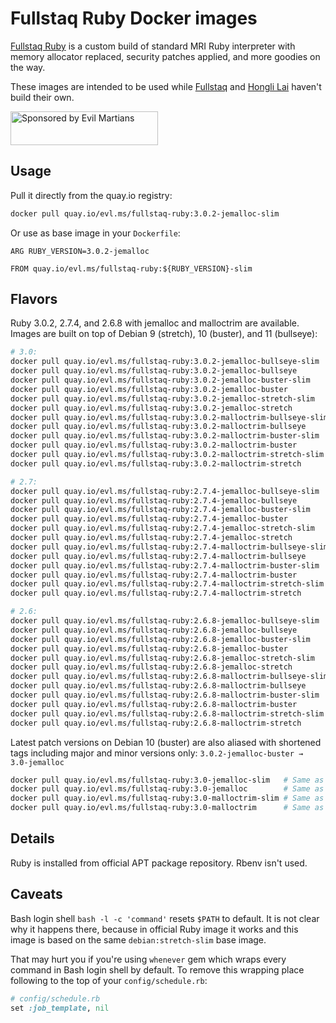Fullstaq Ruby Docker images
===========================

[Fullstaq Ruby] is a custom build of standard MRI Ruby interpreter with memory allocator replaced, security patches applied, and more goodies on the way.

These images are intended to be used while [Fullstaq] and [Hongli Lai] haven't build their own.

<a href="https://evilmartians.com/?utm_source=fullstaq-ruby-docker&utm_campaign=project_page">
<img src="https://evilmartians.com/badges/sponsored-by-evil-martians.svg" alt="Sponsored by Evil Martians" width="236" height="54">
</a>

## Usage

Pull it directly from the quay.io registry:

```sh
docker pull quay.io/evl.ms/fullstaq-ruby:3.0.2-jemalloc-slim
```

Or use as base image in your `Dockerfile`:

```docker
ARG RUBY_VERSION=3.0.2-jemalloc

FROM quay.io/evl.ms/fullstaq-ruby:${RUBY_VERSION}-slim
```

## Flavors

Ruby 3.0.2, 2.7.4, and 2.6.8 with jemalloc and malloctrim are available. Images are built on top of Debian 9 (stretch), 10 (buster), and 11 (bullseye):

```sh
# 3.0:
docker pull quay.io/evl.ms/fullstaq-ruby:3.0.2-jemalloc-bullseye-slim
docker pull quay.io/evl.ms/fullstaq-ruby:3.0.2-jemalloc-bullseye
docker pull quay.io/evl.ms/fullstaq-ruby:3.0.2-jemalloc-buster-slim
docker pull quay.io/evl.ms/fullstaq-ruby:3.0.2-jemalloc-buster
docker pull quay.io/evl.ms/fullstaq-ruby:3.0.2-jemalloc-stretch-slim
docker pull quay.io/evl.ms/fullstaq-ruby:3.0.2-jemalloc-stretch
docker pull quay.io/evl.ms/fullstaq-ruby:3.0.2-malloctrim-bullseye-slim
docker pull quay.io/evl.ms/fullstaq-ruby:3.0.2-malloctrim-bullseye
docker pull quay.io/evl.ms/fullstaq-ruby:3.0.2-malloctrim-buster-slim
docker pull quay.io/evl.ms/fullstaq-ruby:3.0.2-malloctrim-buster
docker pull quay.io/evl.ms/fullstaq-ruby:3.0.2-malloctrim-stretch-slim
docker pull quay.io/evl.ms/fullstaq-ruby:3.0.2-malloctrim-stretch

# 2.7:
docker pull quay.io/evl.ms/fullstaq-ruby:2.7.4-jemalloc-bullseye-slim
docker pull quay.io/evl.ms/fullstaq-ruby:2.7.4-jemalloc-bullseye
docker pull quay.io/evl.ms/fullstaq-ruby:2.7.4-jemalloc-buster-slim
docker pull quay.io/evl.ms/fullstaq-ruby:2.7.4-jemalloc-buster
docker pull quay.io/evl.ms/fullstaq-ruby:2.7.4-jemalloc-stretch-slim
docker pull quay.io/evl.ms/fullstaq-ruby:2.7.4-jemalloc-stretch
docker pull quay.io/evl.ms/fullstaq-ruby:2.7.4-malloctrim-bullseye-slim
docker pull quay.io/evl.ms/fullstaq-ruby:2.7.4-malloctrim-bullseye
docker pull quay.io/evl.ms/fullstaq-ruby:2.7.4-malloctrim-buster-slim
docker pull quay.io/evl.ms/fullstaq-ruby:2.7.4-malloctrim-buster
docker pull quay.io/evl.ms/fullstaq-ruby:2.7.4-malloctrim-stretch-slim
docker pull quay.io/evl.ms/fullstaq-ruby:2.7.4-malloctrim-stretch

# 2.6:
docker pull quay.io/evl.ms/fullstaq-ruby:2.6.8-jemalloc-bullseye-slim
docker pull quay.io/evl.ms/fullstaq-ruby:2.6.8-jemalloc-bullseye
docker pull quay.io/evl.ms/fullstaq-ruby:2.6.8-jemalloc-buster-slim
docker pull quay.io/evl.ms/fullstaq-ruby:2.6.8-jemalloc-buster
docker pull quay.io/evl.ms/fullstaq-ruby:2.6.8-jemalloc-stretch-slim
docker pull quay.io/evl.ms/fullstaq-ruby:2.6.8-jemalloc-stretch
docker pull quay.io/evl.ms/fullstaq-ruby:2.6.8-malloctrim-bullseye-slim
docker pull quay.io/evl.ms/fullstaq-ruby:2.6.8-malloctrim-bullseye
docker pull quay.io/evl.ms/fullstaq-ruby:2.6.8-malloctrim-buster-slim
docker pull quay.io/evl.ms/fullstaq-ruby:2.6.8-malloctrim-buster
docker pull quay.io/evl.ms/fullstaq-ruby:2.6.8-malloctrim-stretch-slim
docker pull quay.io/evl.ms/fullstaq-ruby:2.6.8-malloctrim-stretch
```

Latest patch versions on Debian 10 (buster) are also aliased with shortened tags including major and minor versions only: `3.0.2-jemalloc-buster → 3.0-jemalloc`

```sh
docker pull quay.io/evl.ms/fullstaq-ruby:3.0-jemalloc-slim   # Same as quay.io/evl.ms/fullstaq-ruby:3.0.2-jemalloc-buster-slim
docker pull quay.io/evl.ms/fullstaq-ruby:3.0-jemalloc        # Same as quay.io/evl.ms/fullstaq-ruby:3.0.2-jemalloc-buster
docker pull quay.io/evl.ms/fullstaq-ruby:3.0-malloctrim-slim # Same as quay.io/evl.ms/fullstaq-ruby:3.0.2-malloctrim-buster-slim
docker pull quay.io/evl.ms/fullstaq-ruby:3.0-malloctrim      # Same as quay.io/evl.ms/fullstaq-ruby:3.0.2-malloctrim-buster
```

## Details

Ruby is installed from official APT package repository. Rbenv isn't used.

## Caveats

Bash login shell `bash -l -c 'command'` resets `$PATH` to default. It is not clear why it happens there, because in official Ruby image it works and this image is based on the same `debian:stretch-slim` base image.

That may hurt you if you're using `whenever` gem which wraps every command in Bash login shell by default. To remove this wrapping place following to the top of your `config/schedule.rb`:

```ruby
# config/schedule.rb
set :job_template, nil
```

[Fullstaq Ruby]: https://fullstaqruby.org/ "Ruby, optimized for production"
[Hongli Lai]: https://www.joyfulbikeshedding.com/
[Fullstaq]: https://fullstaq.com/
